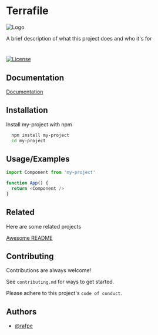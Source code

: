 
# Terrafile

![Logo](https://raftech.nl/wp-content/uploads/2023/01/white_logo_color1_background.png)

A brief description of what this project does and who it's for



#
[![License](https://img.shields.io/github/license/raftechnl/terrafile)](./LICENSE)


## Documentation

[Documentation](https://linktodocumentation)


## Installation

Install my-project with npm

```bash
  npm install my-project
  cd my-project
```
    
## Usage/Examples

```javascript
import Component from 'my-project'

function App() {
  return <Component />
}
```


## Related

Here are some related projects

[Awesome README](https://github.com/matiassingers/awesome-readme)


## Contributing

Contributions are always welcome!

See `contributing.md` for ways to get started.

Please adhere to this project's `code of conduct`.


## Authors

- [@rafpe](https://www.github.com/rafpe)

